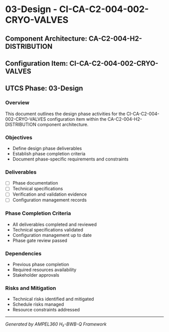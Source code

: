 # 03-Design - CI-CA-C2-004-002-CRYO-VALVES

## Component Architecture: CA-C2-004-H2-DISTRIBUTION
## Configuration Item: CI-CA-C2-004-002-CRYO-VALVES
## UTCS Phase: 03-Design

### Overview
This document outlines the design phase activities for the CI-CA-C2-004-002-CRYO-VALVES configuration item within the CA-C2-004-H2-DISTRIBUTION component architecture.

### Objectives
- Define design phase deliverables
- Establish phase completion criteria
- Document phase-specific requirements and constraints

### Deliverables
- [ ] Phase documentation
- [ ] Technical specifications
- [ ] Verification and validation evidence
- [ ] Configuration management records

### Phase Completion Criteria
- All deliverables completed and reviewed
- Technical specifications validated
- Configuration management up to date
- Phase gate review passed

### Dependencies
- Previous phase completion
- Required resources availability
- Stakeholder approvals

### Risks and Mitigation
- Technical risks identified and mitigated
- Schedule risks managed
- Resource constraints addressed

---
*Generated by AMPEL360 H₂-BWB-Q Framework*
